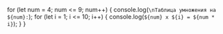 for (let num = 4; num <= 9; num++) {
    console.log(`\nТаблица умножения на ${num}:`);
    for (let i = 1; i <= 10; i++) {
        console.log(`${num} x ${i} = ${num * i}`);
    }
}

